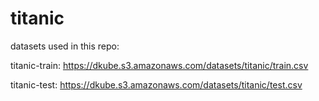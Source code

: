 # titanic

datasets used in this repo:

titanic-train:  https://dkube.s3.amazonaws.com/datasets/titanic/train.csv

titanic-test:   https://dkube.s3.amazonaws.com/datasets/titanic/test.csv
